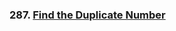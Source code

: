 ### 287. [Find the Duplicate Number](https://leetcode.com/problems/find-the-duplicate-number/description/)

<img url="https://github.com/zyalin459/Leetcode/assets/143965223/7d3fb312-4e91-4d3a-ad02-24bbe28329c5" />
